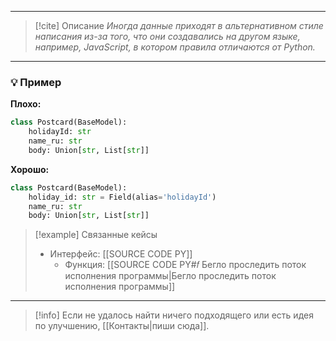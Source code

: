 ***

> [!cite] Описание
>_Иногда данные приходят в альтернативном стиле написания из-за того, что они создавались на другом языке, например, JavaScript, в котором правила отличаются от Python._

***
### 💡 Пример


**Плохо:**
```python
class Postcard(BaseModel):
    holidayId: str
    name_ru: str
    body: Union[str, List[str]]
```

**Хорошо:**
```python
class Postcard(BaseModel):
    holiday_id: str = Field(alias='holidayId')
    name_ru: str
    body: Union[str, List[str]]
```

> [!example] Связанные кейсы
>- Интерфейс: [[SOURCE CODE PY]]
>	- Функция: [[SOURCE CODE PY#𝑓 Бегло проследить поток исполнения программы|Бегло проследить поток исполнения программы]]

***

> [!info]
> Если не удалось найти ничего подходящего или есть идея по улучшению, [[Контакты|пиши сюда]].
